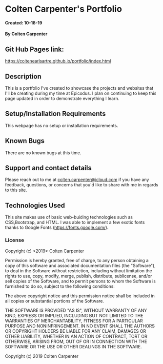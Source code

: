 # Colten Carpenter's Portfolio

#### Created: 10-18-19

#### By Colten Carpenter

## Git Hub Pages link:

https://coltenearlsartre.github.io/portfolio/index.html

## Description

This is a portfolio I've created to showcase the projects and websites that I'll be creating during my time at Epicodus.  I plan on continuing to keep this page updated in order to demonstrate everything I learn.

## Setup/Installation Requirements

This webpage has no setup or installation requirements.

## Known Bugs

There are no known bugs at this time.
## Support and contact details

Please reach out to me at colten.carpenter@icloud.com if you have any feedback, questions, or concerns that you'd like to share with me in regards to this site.

## Technologies Used

This site makes use of basic web-buiding technologies such as CSS,Bootstrap, and HTML.  I was able to implement a few exotic fonts thanks to Google Fonts (https://fonts.google.com/).

### License

Copyright (c) <2019> Colten Carpenter

Permission is hereby granted, free of charge, to any person obtaining a copy
of this software and associated documentation files (the "Software"), to deal
in the Software without restriction, including without limitation the rights
to use, copy, modify, merge, publish, distribute, sublicense, and/or sell
copies of the Software, and to permit persons to whom the Software is
furnished to do so, subject to the following conditions:

The above copyright notice and this permission notice shall be included in all
copies or substantial portions of the Software.

THE SOFTWARE IS PROVIDED "AS IS", WITHOUT WARRANTY OF ANY KIND, EXPRESS OR
IMPLIED, INCLUDING BUT NOT LIMITED TO THE WARRANTIES OF MERCHANTABILITY,
FITNESS FOR A PARTICULAR PURPOSE AND NONINFRINGEMENT. IN NO EVENT SHALL THE
AUTHORS OR COPYRIGHT HOLDERS BE LIABLE FOR ANY CLAIM, DAMAGES OR OTHER
LIABILITY, WHETHER IN AN ACTION OF CONTRACT, TORT OR OTHERWISE, ARISING FROM,
OUT OF OR IN CONNECTION WITH THE SOFTWARE OR THE USE OR OTHER DEALINGS IN THE
SOFTWARE.

Copyright (c) 2019 Colten Carpenter
